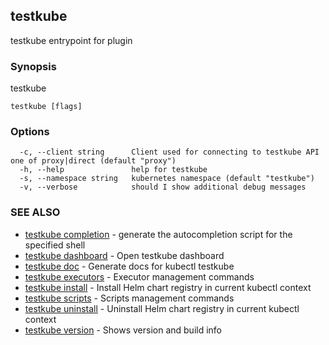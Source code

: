 ## testkube

testkube entrypoint for plugin

### Synopsis

testkube

```
testkube [flags]
```

### Options

```
  -c, --client string      Client used for connecting to testkube API one of proxy|direct (default "proxy")
  -h, --help               help for testkube
  -s, --namespace string   kubernetes namespace (default "testkube")
  -v, --verbose            should I show additional debug messages
```

### SEE ALSO

* [testkube completion](testkube_completion.md)	 - generate the autocompletion script for the specified shell
* [testkube dashboard](testkube_dashboard.md)	 - Open testkube dashboard
* [testkube doc](testkube_doc.md)	 - Generate docs for kubectl testkube
* [testkube executors](testkube_executors.md)	 - Executor management commands
* [testkube install](testkube_install.md)	 - Install Helm chart registry in current kubectl context
* [testkube scripts](testkube_scripts.md)	 - Scripts management commands
* [testkube uninstall](testkube_uninstall.md)	 - Uninstall Helm chart registry in current kubectl context
* [testkube version](testkube_version.md)	 - Shows version and build info

